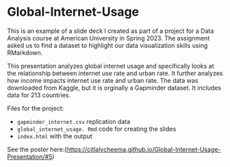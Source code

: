 # Global-Internet-Usage

This is an example of a slide deck I created as part of a project for a Data Analysis course at American University in Spring 2023. The assignment asked us to find a dataset to highlight our data visualization skills using RMarkdown.

This presentation analyzes global internet usage and specifically looks at the relationship between internet use rate and urban rate. It further analyzes how income impacts internet use rate and urban rate. The data was downloaded from Kaggle, but it is orginally a Gapminder dataset. It includes data for 213 countries.

Files for the project:
  - `gapminder_internet.csv` replication data
  - `global_internet_usage. Rmd` code for creating the slides
  - `index.html` with the output

See the poster here:(https://citlalycheema.github.io/Global-Internet-Usage-Presentation/#5)

